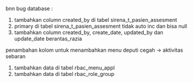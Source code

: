 bnn
bug database :
1. tambahkan column created_by di tabel sirena_t_pasien_assesment
2. primary di tabel sirena_t_pasien_assesment tidak auto inc dan bisa null
3. tambahkan column created_by, create_date, updated_by dan update_date berantas_razia


penambahan kolom untuk menambahkan menu deputi cegah -> aktivitas sebaran
1. tambahkan data di tabel rbac_menu_appl
2. tambahkan data di tabel rbac_role_group